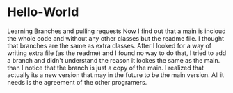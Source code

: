# Hello-World
Learning Branches and pulling requests
Now I find out that a main is incloud the whole code and without any other classes but the readme file.
I thought that branches are the same as extra classes. 
After I looked for a way of writing extra file (as the readme) and I found no way to do that, 
I tried to add a branch and didn't understand the reason it lookes the same as the main.
than I notice that the branch is just a copy of the main. 
 I realized that actually its a new version that may in the future to be the main version.
 All it needs is the agreement of the other programers.
